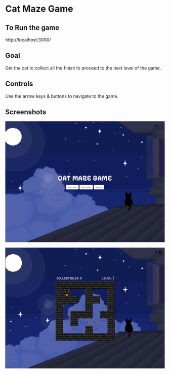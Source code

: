 # Cat Maze Game

## To Run the game
http://localhost:3000/

## Goal

Get the cat to collect all the finish to proceed to the next level of the game.

## Controls

Use the arrow keys & buttons to navigate to the game.

## Screenshots

![TITLE SCREEN](https://raw.githubusercontent.com/JasperTabin/my-react-game/main/Game%20Screenshot%201.png)

![PLAY SCREEN](https://raw.githubusercontent.com/JasperTabin/my-react-game/main/Game%20Screenshot%202.png)
